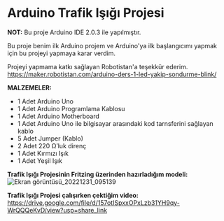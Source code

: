 # Arduino Trafik Işığı Projesi

**NOT:** Bu proje Arduino IDE 2.0.3 ile yapılmıştır.

Bu proje benim ilk Arduino projem ve Arduino'ya ilk başlangıcımı yapmak için bu projeyi yapmaya karar verdim.

Projeyi yapmama katkı sağlayan Robotistan'a teşekkür ederim.
https://maker.robotistan.com/arduino-ders-1-led-yakip-sondurme-blink/

**MALZEMELER:**
- 1 Adet Arduino Uno
- 1 Adet Arduino Programlama Kablosu
- 1 Adet Arduino Motherboard
- 1 Adet Arduino Uno ile bilgisayar arasındaki kod tarnsferini sağlayan kablo
- 5 Adet Jumper (Kablo)
- 2 Adet 220 Ω’luk direnç
- 1 Adet Kırmızı Işık
- 1 Adet Yeşil Işık


**Trafik Işığı Projesinin Fritzing üzerinden hazırladığım modeli:**
![Ekran görüntüsü_20221231_095139](https://user-images.githubusercontent.com/94637141/210128110-2b63a01e-cb86-43ff-ae9b-d995e259c6fa.png)

**Trafik Işığı Projesi çalışırken çektiğim video:**
https://drive.google.com/file/d/157otISpxxOPxLzb31YH9qy-WrQQQeKvD/view?usp=share_link
